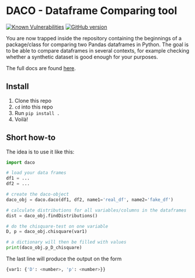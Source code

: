 **DACO - Dataframe Comparing tool**
===============================
 
[![Known Vulnerabilities](https://snyk.io/test/github/navikt/ai-lab-daco/badge.svg)](https://snyk.io/test/github/navikt/ai-lab-daco) [![GitHub version](https://badge.fury.io/gh/navikt%2Fai-lab-daco.svg)](https://badge.fury.io/gh/navikt%2Fai-lab-daco)

You are now trapped inside the repository containing the beginnings of a package/class for comparing two Pandas dataframes in Python. The goal is to be able to compare dataframes in several contexts, for example checking whether a synthetic dataset is good enough for your purposes.

The full docs are found [here](https://navikt.github.io/ai-lab-daco/).

## Install
1. Clone this repo
2. ``cd`` into this repo
3. Run ``pip install .``
4. Voilà!


## Short how-to

The idea is to use it like this:
```python
import daco

# load your data frames
df1 = ...
df2 = ...

# create the daco-object
daco_obj = daco.daco(df1, df2, name1='real_df', name2='fake_df')

# calculate distributions for all variables/columns in the dataframes
dist = daco_obj.findDistributions()

# do the chisquare-test on one variable
D, p = daco_obj.chisquare(var1)

# a dictionary will then be filled with values
print(daco_obj.p_D_chisquare)
```
The last line will produce the output on the form
```python
{var1: {'D': <number>, 'p': <number>}}
```
